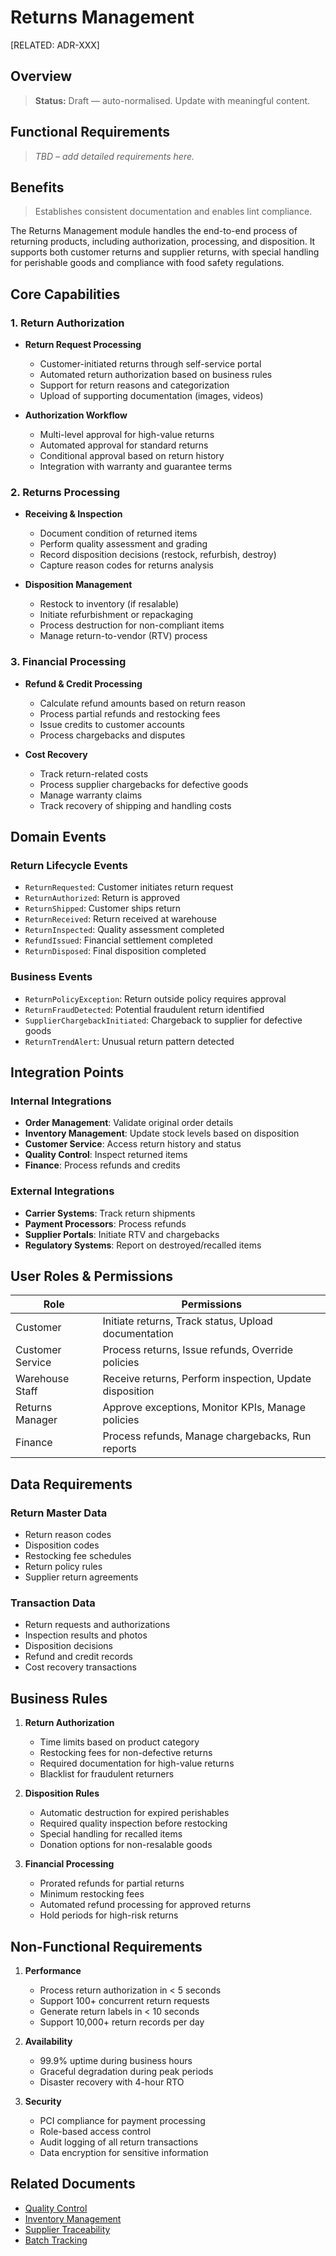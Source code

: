 # Returns Management

[RELATED: ADR-XXX]

## Overview

> **Status:** Draft — auto-normalised. Update with meaningful content.

## Functional Requirements

> _TBD – add detailed requirements here._

## Benefits

> Establishes consistent documentation and enables lint compliance.


The Returns Management module handles the end-to-end process of returning products, including authorization, processing, and disposition. It supports both customer returns and supplier returns, with special handling for perishable goods and compliance with food safety regulations.

## Core Capabilities

### 1. Return Authorization
- **Return Request Processing**
  - Customer-initiated returns through self-service portal
  - Automated return authorization based on business rules
  - Support for return reasons and categorization
  - Upload of supporting documentation (images, videos)

- **Authorization Workflow**
  - Multi-level approval for high-value returns
  - Automated approval for standard returns
  - Conditional approval based on return history
  - Integration with warranty and guarantee terms

### 2. Returns Processing
- **Receiving & Inspection**
  - Document condition of returned items
  - Perform quality assessment and grading
  - Record disposition decisions (restock, refurbish, destroy)
  - Capture reason codes for returns analysis

- **Disposition Management**
  - Restock to inventory (if resalable)
  - Initiate refurbishment or repackaging
  - Process destruction for non-compliant items
  - Manage return-to-vendor (RTV) process

### 3. Financial Processing
- **Refund & Credit Processing**
  - Calculate refund amounts based on return reason
  - Process partial refunds and restocking fees
  - Issue credits to customer accounts
  - Process chargebacks and disputes

- **Cost Recovery**
  - Track return-related costs
  - Process supplier chargebacks for defective goods
  - Manage warranty claims
  - Track recovery of shipping and handling costs

## Domain Events

### Return Lifecycle Events
- `ReturnRequested`: Customer initiates return request
- `ReturnAuthorized`: Return is approved
- `ReturnShipped`: Customer ships return
- `ReturnReceived`: Return received at warehouse
- `ReturnInspected`: Quality assessment completed
- `RefundIssued`: Financial settlement completed
- `ReturnDisposed`: Final disposition completed

### Business Events
- `ReturnPolicyException`: Return outside policy requires approval
- `ReturnFraudDetected`: Potential fraudulent return identified
- `SupplierChargebackInitiated`: Chargeback to supplier for defective goods
- `ReturnTrendAlert`: Unusual return pattern detected

## Integration Points

### Internal Integrations
- **Order Management**: Validate original order details
- **Inventory Management**: Update stock levels based on disposition
- **Customer Service**: Access return history and status
- **Quality Control**: Inspect returned items
- **Finance**: Process refunds and credits

### External Integrations
- **Carrier Systems**: Track return shipments
- **Payment Processors**: Process refunds
- **Supplier Portals**: Initiate RTV and chargebacks
- **Regulatory Systems**: Report on destroyed/recalled items

## User Roles & Permissions

| Role | Permissions |
|------|-------------|
| Customer | Initiate returns, Track status, Upload documentation |
| Customer Service | Process returns, Issue refunds, Override policies |
| Warehouse Staff | Receive returns, Perform inspection, Update disposition |
| Returns Manager | Approve exceptions, Monitor KPIs, Manage policies |
| Finance | Process refunds, Manage chargebacks, Run reports |

## Data Requirements

### Return Master Data
- Return reason codes
- Disposition codes
- Restocking fee schedules
- Return policy rules
- Supplier return agreements

### Transaction Data
- Return requests and authorizations
- Inspection results and photos
- Disposition decisions
- Refund and credit records
- Cost recovery transactions

## Business Rules

1. **Return Authorization**
   - Time limits based on product category
   - Restocking fees for non-defective returns
   - Required documentation for high-value returns
   - Blacklist for fraudulent returners

2. **Disposition Rules**
   - Automatic destruction for expired perishables
   - Required quality inspection before restocking
   - Special handling for recalled items
   - Donation options for non-resalable goods

3. **Financial Processing**
   - Prorated refunds for partial returns
   - Minimum restocking fees
   - Automated refund processing for approved returns
   - Hold periods for high-risk returns

## Non-Functional Requirements

1. **Performance**
   - Process return authorization in < 5 seconds
   - Support 100+ concurrent return requests
   - Generate return labels in < 10 seconds
   - Support 10,000+ return records per day

2. **Availability**
   - 99.9% uptime during business hours
   - Graceful degradation during peak periods
   - Disaster recovery with 4-hour RTO

3. **Security**
   - PCI compliance for payment processing
   - Role-based access control
   - Audit logging of all return transactions
   - Data encryption for sensitive information

## Related Documents
- [Quality Control](./quality_control.md)
- [Inventory Management](./inventory.md)
- [Supplier Traceability](./supplier_traceability.md)
- [Batch Tracking](./batch_tracking.md)
